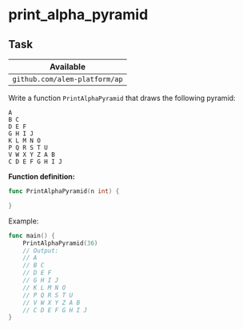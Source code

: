 # print_alpha_pyramid

## Task

| Available                     |
| ----------------------------- |
| `github.com/alem-platform/ap` |

Write a function `PrintAlphaPyramid` that draws the following pyramid:

```
A
B C
D E F
G H I J
K L M N O
P Q R S T U
V W X Y Z A B
C D E F G H I J
```

**Function definition:**

```go
func PrintAlphaPyramid(n int) {

}
```

Example:

```go
func main() {
    PrintAlphaPyramid(36)
    // Output:
    // A
    // B C
    // D E F
    // G H I J
    // K L M N O
    // P Q R S T U
    // V W X Y Z A B
    // C D E F G H I J
}
```
